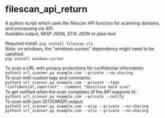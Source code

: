# filescan_api_return
A python script which uses the filescan API function for scanning domains, and processing via API.  
Available output, MISP JSON, STIX JSON or plain text  
  
  
Required install: 
`pip install filescan_cli`  
Note: on windows, the "windows-curses" dependency might need to be satisfied:  
`pip install windows-curses`




To scan a URL with privacy protections for confidential information:   
`python3 url_scanner.py example.com --private --no-sharing`   
To scan with custom tags and comments:   
`python3 url_scanner.py example.com --private --tags "confidential,important" --comment "Sensitive data scan"`   
To get notified when the scan completes (if the API supports it):    
`python3 url_scanner.py example.com --private --notify`       
To scan with json (STIX/MISP) output:     
`python3 url_scanner.py example.com --misp --private --no-sharing`  
`python3 url_scanner.py example.com --stix --private --no-sharing`  
